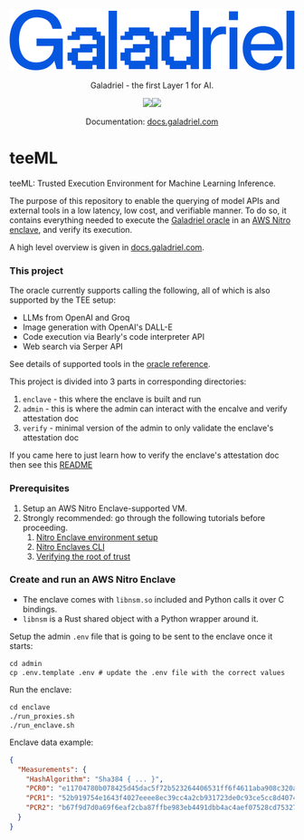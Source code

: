 <p align="center">
    <a href="https://galadriel.com" style="max-width: 100px;" target="_blank">
        <img src="Galadriel.svg">
    </a>
</p>
<p align="center">
    Galadriel - the first Layer 1 for AI.
</p>
<p align="center">
    <a href="https://discord.com/invite/bHnFgSTKrP" target="_blank"><img src="https://img.shields.io/discord/1133675019478782072?label=Join%20Discord"></a><a href="https://twitter.com/e2b_dev" target="_blank"><img src="https://img.shields.io/twitter/follow/Galadriel_AI"></a>
</p>
<p align="center">
    Documentation: <a href="https://docs.galadriel.com" target="_blank">docs.galadriel.com</a>
</p>

# teeML

teeML: Trusted Execution Environment for Machine Learning Inference.

The purpose of this repository to enable the querying of model APIs and external tools in a low latency, low cost, and verifiable manner. To do so, it contains everything needed to execute the [Galadriel oracle](https://github.com/galadriel-ai/contracts) in an [AWS Nitro enclave](https://aws.amazon.com/ec2/nitro/nitro-enclaves/), and verify its execution.

A high level overview is given in [docs.galadriel.com](https://docs.galadriel.com/how-it-works#tee).

### This project

The oracle currently supports calling the following, all of which is also supported by the TEE setup:

* LLMs from OpenAI and Groq
* Image generation with OpenAI's DALL-E
* Code execution via Bearly's code interpreter API
* Web search via Serper API

See details of supported tools in the [oracle reference](https://docs.galadriel.com/reference/overview).

This project is divided into 3 parts in corresponding directories:

1. `enclave` - this where the enclave is built and run
2. `admin` - this is where the admin can interact with the encalve and verify 
attestation doc
3. `verify` - minimal version of the admin to only validate the enclave's 
attestation doc

If you came here to just learn how to verify the enclave's attestation doc then 
see this [README](./verify/README.md)

### Prerequisites

1. Setup an AWS Nitro Enclave-supported VM.
1. Strongly recommended: go through the following tutorials before proceeding.
    1. [Nitro Enclave environment setup](https://catalog.workshops.aws/nitro-enclaves/en-US/0-getting-started/prerequisites)
    1. [Nitro Enclaves CLI](https://catalog.workshops.aws/nitro-enclaves/en-US/1-my-first-enclave/1-1-nitro-enclaves-cli)
    1. [Verifying the root of trust](https://docs.aws.amazon.com/enclaves/latest/user/verify-root.html)

### Create and run an AWS Nitro Enclave

* The enclave comes with `libnsm.so` included and Python calls it over C bindings.
* `libnsm` is a Rust shared object with a Python wrapper around it.

Setup the admin `.env` file that is going to be sent to the enclave once it starts:

```shell
cd admin
cp .env.template .env # update the .env file with the correct values
```

Run the enclave:
```shell
cd enclave
./run_proxies.sh
./run_enclave.sh
```

Enclave data example:

```json
{
  "Measurements": {
    "HashAlgorithm": "Sha384 { ... }",
    "PCR0": "e11704780b078425d45dac5f72b523264406531ff6f4611aba908c320a20b5f2ec81404d21f6f0aef415adf2590d4129",
    "PCR1": "52b919754e1643f4027eeee8ec39cc4a2cb931723de0c93ce5cc8d407467dc4302e86490c01c0d755acfe10dbf657546",
    "PCR2": "b67f9d7d0a69f6eaf2cba87ffbe983eb4491dbb4ac4aef07528cd75327bfd8b5d5122c4f73c61c3836e57363306141cc"
  }
}
```
